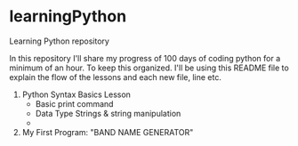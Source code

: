 # learningPython

Learning Python repository

In this repository I'll share my progress of 100 days of coding python for a minimum of an hour. To keep this organized. I'll be using this README file to explain the flow of the lessons and each new file, line etc.

1.  Python Syntax Basics Lesson
    - Basic print command
    - Data Type Strings & string manipulation
    -
2.  My First Program: "BAND NAME GENERATOR"
